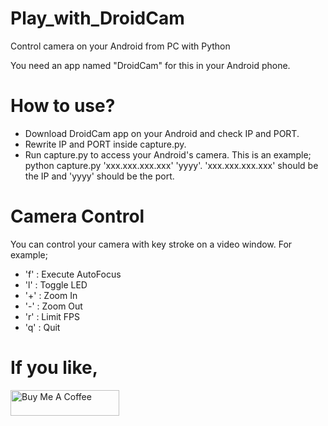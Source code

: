 # Play_with_DroidCam
Control camera on your Android from PC with Python


You need an app named "DroidCam" for this in your Android phone.

# How to use?
* Download DroidCam app on your Android and check IP and PORT.
* Rewrite IP and PORT inside capture.py.
* Run capture.py to access your Android's camera.
This is an example; python capture.py 'xxx.xxx.xxx.xxx' 'yyyy'. 'xxx.xxx.xxx.xxx' should be the IP and 'yyyy' should be the port. 

# Camera Control
You can control your camera with key stroke on a video window. For example;
* 'f' :  Execute AutoFocus
* 'l' :  Toggle LED
* '+' :  Zoom In
* '-' :  Zoom Out
* 'r' :  Limit FPS
* 'q' :  Quit


# If you like,
<a href="https://www.buymeacoffee.com/aiueoabc" target="_blank"><img src="https://cdn.buymeacoffee.com/buttons/default-orange.png" alt="Buy Me A Coffee" height="41" width="174"></a>
